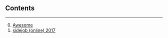 ## Contents
---
  0. [Awesome](https://github.com/sindresorhus/awesome "awesome")
  0. [sidejob (online) 2017](http://selfmadesuccess.com/side-jobs-extra-money-home/)
